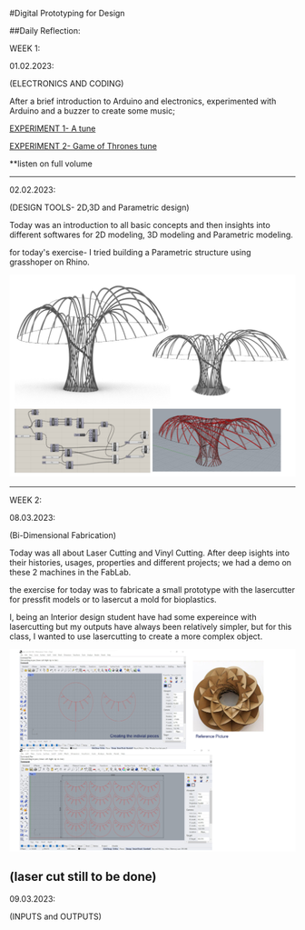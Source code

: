 #Digital Prototyping for Design

##Daily Reflection:

WEEK 1:

01.02.2023:

(ELECTRONICS AND CODING)

After a brief introduction to Arduino and electronics, experimented with Arduino and a buzzer to create some music;

[EXPERIMENT 1- A tune](https://youtube.com/shorts/0zyrE2FXnRI?feature=share)

[EXPERIMENT 2- Game of Thrones tune][def]

**listen on full volume

[def]: https://youtube.com/shorts/J33XcJMvgLg?feature=share

---

02.02.2023:

(DESIGN TOOLS- 2D,3D and Parametric design)

Today was an introduction to all basic concepts and then insights into different softwares for 2D modeling, 3D modeling and Parametric modeling.

for today's exercise- I tried building a Parametric structure using grasshoper on Rhino.

![](../images/Term2/designing%20for%20prototyping.jpg)

---

WEEK 2:

08.03.2023:

(Bi-Dimensional Fabrication)

Today was all about Laser Cutting and Vinyl Cutting. After deep isights into their histories, usages, properties and different projects; we had a demo on these 2 machines in the FabLab.

the exercise for today was to fabricate a small prototype with the lasercutter for pressfit models or to lasercut a mold for bioplastics.

I, being an Interior design student have had some expereince with lasercutting but my outputs have always been relatively simpler, but for this class, I wanted to use lasercutting to create a more complex object.


![](../images/Term2/laser%20cut%20file%20prep.jpg)

(laser cut still to be done)
---


09.03.2023:

(INPUTS and OUTPUTS)







